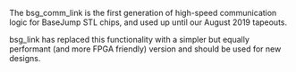 The bsg_comm_link is the first generation of high-speed communication logic for BaseJump STL chips, and used up
until our August 2019 tapeouts. 

bsg_link has replaced this functionality with a simpler but equally performant (and more FPGA friendly)
version and should be used for new designs. 

